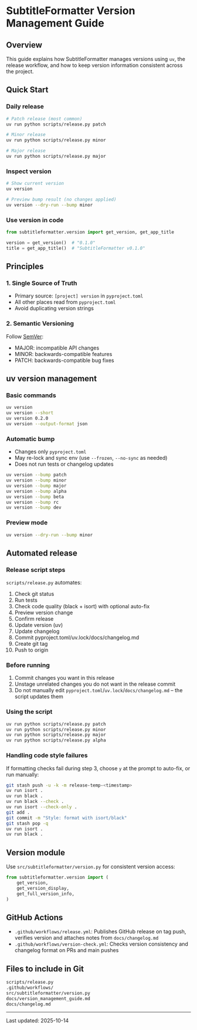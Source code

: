 # SubtitleFormatter Version Management Guide

## Overview

This guide explains how SubtitleFormatter manages versions using `uv`, the release workflow, and how to keep version information consistent across the project.

## Quick Start

### Daily release
```bash
# Patch release (most common)
uv run python scripts/release.py patch

# Minor release
uv run python scripts/release.py minor

# Major release
uv run python scripts/release.py major
```

### Inspect version
```bash
# Show current version
uv version

# Preview bump result (no changes applied)
uv version --dry-run --bump minor
```

### Use version in code
```python
from subtitleformatter.version import get_version, get_app_title

version = get_version()  # "0.1.0"
title = get_app_title()  # "SubtitleFormatter v0.1.0"
```

## Principles

### 1. Single Source of Truth
- Primary source: `[project] version` in `pyproject.toml`
- All other places read from `pyproject.toml`
- Avoid duplicating version strings

### 2. Semantic Versioning
Follow [SemVer](https://semver.org/):
- MAJOR: incompatible API changes
- MINOR: backwards-compatible features
- PATCH: backwards-compatible bug fixes

## uv version management

### Basic commands
```bash
uv version
uv version --short
uv version 0.2.0
uv version --output-format json
```

### Automatic bump
- Changes only `pyproject.toml`
- May re-lock and sync env (use `--frozen`, `--no-sync` as needed)
- Does not run tests or changelog updates

```bash
uv version --bump patch
uv version --bump minor
uv version --bump major
uv version --bump alpha
uv version --bump beta
uv version --bump rc
uv version --bump dev
```

### Preview mode
```bash
uv version --dry-run --bump minor
```

## Automated release

### Release script steps
`scripts/release.py` automates:
1. Check git status
2. Run tests
3. Check code quality (black + isort) with optional auto-fix
4. Preview version change
5. Confirm release
6. Update version (uv)
7. Update changelog
8. Commit pyproject.toml/uv.lock/docs/changelog.md
9. Create git tag
10. Push to origin

### Before running
1. Commit changes you want in this release
2. Unstage unrelated changes you do not want in the release commit
3. Do not manually edit `pyproject.toml`/`uv.lock`/`docs/changelog.md` – the script updates them

### Using the script
```bash
uv run python scripts/release.py patch
uv run python scripts/release.py minor
uv run python scripts/release.py major
uv run python scripts/release.py alpha
```

### Handling code style failures
If formatting checks fail during step 3, choose `y` at the prompt to auto-fix, or run manually:
```bash
git stash push -u -k -m release-temp-<timestamp>
uv run isort .
uv run black .
uv run black --check .
uv run isort --check-only .
git add .
git commit -m "Style: format with isort/black"
git stash pop -q
uv run isort .
uv run black .
```

## Version module
Use `src/subtitleformatter/version.py` for consistent version access:
```python
from subtitleformatter.version import (
    get_version,
    get_version_display,
    get_full_version_info,
)
```

## GitHub Actions
- `.github/workflows/release.yml`: Publishes GitHub release on tag push, verifies version and attaches notes from `docs/changelog.md`
- `.github/workflows/version-check.yml`: Checks version consistency and changelog format on PRs and main pushes

## Files to include in Git
```bash
scripts/release.py
.github/workflows/
src/subtitleformatter/version.py
docs/version_management_guide.md
docs/changelog.md
```

---

Last updated: 2025-10-14
